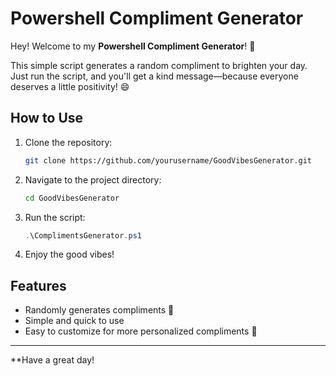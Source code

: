 # Powershell Compliment Generator 

Hey! Welcome to my **Powershell Compliment Generator**! 🙌

This simple script generates a random compliment to brighten your day. Just run the script, and you'll get a kind message—because everyone deserves a little positivity! 😄

## How to Use

1. Clone the repository:
   ```bash
   git clone https://github.com/yourusername/GoodVibesGenerator.git
   ```

2. Navigate to the project directory:
   ```bash
   cd GoodVibesGenerator
   ```

3. Run the script:
   ```powershell
   .\ComplimentsGenerator.ps1
   ```

4. Enjoy the good vibes! 

## Features

- Randomly generates compliments 🎉
- Simple and quick to use 
- Easy to customize for more personalized compliments 💬
---

**Have a great day!
